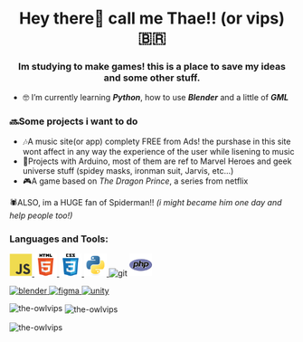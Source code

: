 <h1 align="center">Hey there👋 call me Thae!! (or vips) 🇧🇷</h1>
<h3 align="center">Im studying to make games! this is a place to save my ideas and some other stuff.</h3>

- 🤓 I’m currently learning ***Python***, how to use ***Blender*** and a little of ***GML***

### 🔜Some projects i want to do
-   🎶A music site(or app) complety FREE from Ads! the purshase in this site wont affect in any way the experience of the user while lisening to music
-   🤖Projects with Arduino, most of them are ref to Marvel Heroes and geek universe stuff (spidey masks, ironman suit, Jarvis, etc...)
-   🎮A game based on *The Dragon Prince*, a series from netflix

 🕷️ALSO, im a HUGE fan of Spiderman!! *(i might became him one day and help people too!)*

<h3 align="left">Languages and Tools:</h3>
<p>
<!-- HTML & CSS & JS-->
<a href="https://developer.mozilla.org/en-US/docs/Web/JavaScript" target="_blank" rel="noreferrer"> <img src="https://raw.githubusercontent.com/devicons/devicon/master/icons/javascript/javascript-original.svg" alt="javascript" width="40" height="40"/> </a> <a href="https://www.w3.org/html/" target="_blank" rel="noreferrer"> <img src="https://raw.githubusercontent.com/devicons/devicon/master/icons/html5/html5-original-wordmark.svg" alt="html5" width="40" height="40"/> </a> <a href="https://www.w3schools.com/css/" target="_blank" rel="noreferrer"> <img src="https://raw.githubusercontent.com/devicons/devicon/master/icons/css3/css3-original-wordmark.svg" alt="css3" width="40" height="40"/> </a>
<!--Pyhon & GIT & PHP-->
<a href="https://www.python.org" target="_blank" rel="noreferrer"> <img src="https://raw.githubusercontent.com/devicons/devicon/master/icons/python/python-original.svg" alt="python" width="40" height="40"/> </a><img src="https://www.vectorlogo.zone/logos/git-scm/git-scm-icon.svg" alt="git" width="40" height="40"/> </a> <a href="https://www.php.net" target="_blank" rel="noreferrer"> <img src="https://raw.githubusercontent.com/devicons/devicon/master/icons/php/php-original.svg" alt="php" width="40" height="40"/> </a>
<!--Blender & FIGMA & Unity-->
<p align="left"> <a href="https://www.blender.org/" target="_blank" rel="noreferrer"> <img src="https://download.blender.org/branding/community/blender_community_badge_white.svg" alt="blender" width="40" height="40"/> </a> <a href="https://www.figma.com/" target="_blank" rel="noreferrer"> <img src="https://www.vectorlogo.zone/logos/figma/figma-icon.svg" alt="figma" width="40" height="40"/> </a> <a href="https://git-scm.com/" target="_blank" rel="noreferrer"> <a href="https://unity.com/" target="_blank" rel="noreferrer"> <img src="https://www.vectorlogo.zone/logos/unity3d/unity3d-icon.svg" alt="unity" width="40" height="40"/> </a>
</p>

<p><img align="left" src="https://github-readme-stats.vercel.app/api/top-langs?username=the-owlvips&show_icons=true&theme=dracula&locale=en&layout=compact" alt="the-owlvips"/></p>

<p>&nbsp;<img align="center" src="https://github-readme-stats.vercel.app/api?username=the-owlvips&show_icons=true&theme=dracula&locale=en" alt="the-owlvips" /></p>

<p><img align="center" src="https://github-readme-streak-stats.herokuapp.com/?user=the-owlvips&theme=dark" alt="the-owlvips" /></p>
